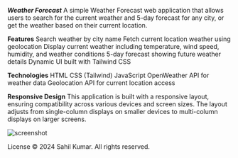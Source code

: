 _**Weather Forecast**_
A simple Weather Forecast web application that allows users to search for the current weather and 5-day forecast for any city, or get the weather based on their current location.

**Features**
Search weather by city name
Fetch current location weather using geolocation
Display current weather including temperature, wind speed, humidity, and weather conditions
5-day forecast showing future weather details
Dynamic UI built with Tailwind CSS

**Technologies**
HTML
CSS (Tailwind)
JavaScript
OpenWeather API for weather data
Geolocation API for current location access

**Responsive Design**
This application is built with a responsive layout, ensuring compatibility across various devices and screen sizes. The layout adjusts from single-column displays on smaller devices to multi-column displays on larger screens.


![screenshot](https://github.com/user-attachments/assets/05664c9a-2403-477d-a4e8-661d510f18eb)

License
© 2024 Sahil Kumar. All rights reserved.
